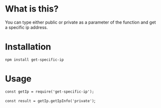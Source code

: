 # What is this?

You can type either public or private as a parameter of the function and get a specific ip address.

# Installation

`npm install get-specific-ip`

# Usage

`const getIp = require('get-specific-ip');`

`const result = getIp.getIpInfo('private')`;